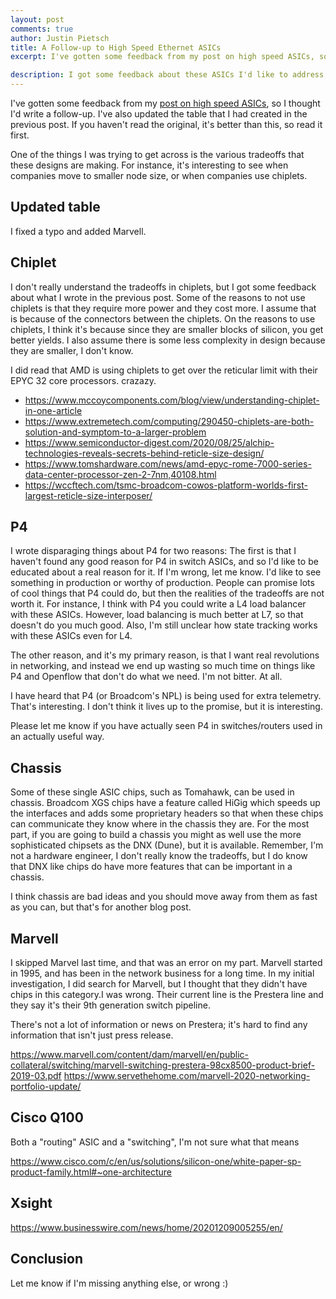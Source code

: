 ```yaml
---
layout: post
comments: true
author: Justin Pietsch
title: A Follow-up to High Speed Ethernet ASICs
excerpt: I've gotten some feedback from my post on high speed ASICs, so I thought I'd write a follow-up.

description: I got some feedback about these ASICs I'd like to address.
---
```


I've gotten some feedback from my [post on high speed ASICs](https://elegantnetwork.github.io/posts/A-Summary-of-Network-ASICs/), so I thought I'd write a follow-up. I've also updated the table that I had created in the previous post. If you haven't read the original, it's better than this, so read it first.

One of the things I was trying to get across is the various tradeoffs that these designs are making. For instance, it's interesting to see when companies move to smaller node size, or when companies use chiplets.

## Updated table
I fixed a typo and added Marvell.

<script src="https://gist.github.com/jopietsch/c1573518516af6071ae9cd0462ff0fd3.js"></script>

## Chiplet ##
I don't really understand the tradeoffs in chiplets, but I got some feedback about what I wrote in the previous post. Some of the reasons to not use chiplets is that they require more power and they cost more. I assume that is because of the connectors between the chiplets. On the reasons to use chiplets, I think it's because since they are smaller blocks of silicon, you get better yields. I also assume there is some less complexity in design because they are smaller, I don't know.

I did read that AMD is using chiplets to get over the reticular limit with their EPYC 32 core processors. crazazy.

* <https://www.mccoycomponents.com/blog/view/understanding-chiplet-in-one-article>
* <https://www.extremetech.com/computing/290450-chiplets-are-both-solution-and-symptom-to-a-larger-problem>
* <https://www.semiconductor-digest.com/2020/08/25/alchip-technologies-reveals-secrets-behind-reticle-size-design/>
* <https://www.tomshardware.com/news/amd-epyc-rome-7000-series-data-center-processor-zen-2-7nm,40108.html>
* <https://wccftech.com/tsmc-broadcom-cowos-platform-worlds-first-largest-reticle-size-interposer/>

## P4 ##
I wrote disparaging things about P4 for two reasons: The first is that I haven't found any good reason for P4 in switch ASICs, and so I'd like to be educated about a real reason for it. If I'm wrong, let me know. I'd like to see something in production or worthy of production. People can promise lots of cool things that P4 could do, but then the realities of the tradeoffs are not worth it. For instance, I think with P4 you could write a L4 load balancer with these ASICs. However, load balancing is much better at L7, so that doesn't do you much good. Also, I'm still unclear how state tracking works with these ASICs even for L4.

The other reason, and it's my primary reason, is that  I want real revolutions in networking, and instead we end up wasting so much time on things like P4 and Openflow that don't do what we need. I'm not bitter. At all.

I have heard that P4 (or Broadcom's NPL) is being used for extra telemetry. That's interesting. I don't think it lives up to the promise, but it is interesting.

Please let me know if you have actually seen P4 in switches/routers used in an actually useful way. 

## Chassis ##
Some of these single ASIC chips, such as Tomahawk, can be used in chassis. Broadcom XGS chips have a feature called HiGig which speeds up the interfaces and adds some proprietary headers so that when these chips can communicate they know where in the chassis they are. For the most part, if you are going to build a chassis you might as well use the more sophisticated chipsets as the DNX (Dune), but it is available. Remember, I'm not a hardware engineer, I don't really know the tradeoffs, but I do know that DNX like chips do have more features that can be important in a chassis.

I think chassis are bad ideas and you should move away from them as fast as you can, but that's for another blog post.

## Marvell ##

I skipped Marvel last time, and that was an error on my part. Marvell started in 1995, and has been in the network business for a long time. In my initial investigation, I did search for Marvell, but I thought that they didn't have chips in this category.I was wrong. Their current line is the Prestera line and they say it's their 9th generation switch pipeline.

There's not a lot of information or news on Prestera; it's hard to find any information that isn't just press release.

https://www.marvell.com/content/dam/marvell/en/public-collateral/switching/marvell-switching-prestera-98cx8500-product-brief-2019-03.pdf
https://www.servethehome.com/marvell-2020-networking-portfolio-update/ 


## Cisco Q100

Both a "routing" ASIC and a "switching", I'm not sure what that means

https://www.cisco.com/c/en/us/solutions/silicon-one/white-paper-sp-product-family.html#~one-architecture

## Xsight
https://www.businesswire.com/news/home/20201209005255/en/


## Conclusion
Let me know if I'm missing anything else, or wrong :)
